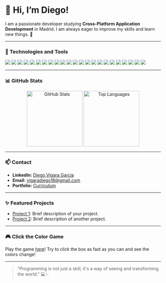 # 👋 Hi, I’m Diego!



I am a passionate developer studying **Cross-Platform Application Development** in Madrid. I am always eager to improve my skills and learn new things. 🌱

---

### 🔧 Technologies and Tools
<p align="left">
    <img src="https://img.shields.io/badge/-Python-3776AB?style=flat&logo=python&logoColor=white" />
    <img src="https://img.shields.io/badge/-JavaScript-F7DF1E?style=flat&logo=javascript&logoColor=black" />
    <img src="https://img.shields.io/badge/-React-61DAFB?style=flat&logo=react&logoColor=black" />
    <img src="https://img.shields.io/badge/-Node.js-339933?style=flat&logo=node.js&logoColor=white" />
    <img src="https://img.shields.io/badge/-Java-007396?style=flat&logo=java&logoColor=white" />
    <img src="https://img.shields.io/badge/-C%23-239120?style=flat&logo=csharp&logoColor=white" />
    <img src="https://img.shields.io/badge/-PHP-777BB4?style=flat&logo=php&logoColor=white" />
    <img src="https://img.shields.io/badge/-HTML5-E34F26?style=flat&logo=html5&logoColor=white" />
    <img src="https://img.shields.io/badge/-CSS3-1572B6?style=flat&logo=css3&logoColor=white" />
    <img src="https://img.shields.io/badge/-Bootstrap-7952B3?style=flat&logo=bootstrap&logoColor=white" />
    <img src="https://img.shields.io/badge/-Git-F05032?style=flat&logo=git&logoColor=white" />
    <img src="https://img.shields.io/badge/-GitHub-181717?style=flat&logo=github&logoColor=white" />
    <img src="https://img.shields.io/badge/-AWS-FF9900?style=flat&logo=amazon-aws&logoColor=white" />
    <img src="https://img.shields.io/badge/-Kubernetes-326CE5?style=flat&logo=kubernetes&logoColor=white" />
    <img src="https://img.shields.io/badge/-Firebase-FFCA28?style=flat&logo=firebase&logoColor=black" />
    <img src="https://img.shields.io/badge/-MySQL-4479A1?style=flat&logo=mysql&logoColor=white" />
    <img src="https://img.shields.io/badge/-MongoDB-47A248?style=flat&logo=mongodb&logoColor=white" />
    <img src="https://img.shields.io/badge/-Visual_Studio_Code-007ACC?style=flat&logo=visual-studio-code&logoColor=white" />
    <img src="https://img.shields.io/badge/-Android-3DDC84?style=flat&logo=android&logoColor=white" />
    <img src="https://img.shields.io/badge/-Figma-F24E1E?style=flat&logo=figma&logoColor=white" />
    <img src="https://img.shields.io/badge/-C%2B%2B-00599C?style=flat&logo=cplusplus&logoColor=white" />
    <img src="https://img.shields.io/badge/-Visual_Studio-5C2D91?style=flat&logo=visual-studio&logoColor=white" />
    <img src="https://img.shields.io/badge/-Unity-100000?style=flat&logo=unity&logoColor=white" />
</p>


---

### 📊 GitHub Stats

<div align="center">
    <img height="180em" src="https://github-readme-stats.vercel.app/api?username=Diegoo1802&show_icons=true&hide_border=true&count_private=true&theme=radical" alt="GitHub Stats" />
    <img height="180em" src="https://github-readme-stats.vercel.app/api/top-langs/?username=Diegoo1802&layout=compact&langs_count=6&hide_border=true&theme=radical" alt="Top Languages" />
</div>

---

### 📫 Contact

- **LinkedIn:** [Diego Vigara García](https://linkedin.com/in/diego-vigara-garcia)
- **Email:** vigaradiego18@gmail.com
- **Portfolio:** [Curriculum](https://añadircurriculum)
---

### ✨ Featured Projects

- [Project 1](https://github.com/your-username/project1): Brief description of your project.
- [Project 2](https://github.com/your-username/project2): Brief description of another project.

---

### 🎮 Click the Color Game
Play the game [here](https://your-username.github.io/repo-name/)! Try to click the box as fast as you can and see the colors change!

---

> "Programming is not just a skill; it's a way of seeing and transforming the world." 💻✨

